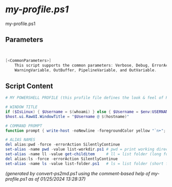 *my-profile.ps1*
================

my-profile.ps1 


Parameters
----------
```powershell


[<CommonParameters>]
    This script supports the common parameters: Verbose, Debug, ErrorAction, ErrorVariable, WarningAction, 
    WarningVariable, OutBuffer, PipelineVariable, and OutVariable.
```

Script Content
--------------
```powershell
# MY POWERSHELL PROFILE (this profile file defines the look & feel of PowerShell)

# WINDOW TITLE
if ($IsLinux) { $Username = $(whoami) } else { $Username = $env:USERNAME }
$host.ui.RawUI.WindowTitle = "$Username @ $(hostname)"

# COMMAND PROMPT
function prompt { write-host -noNewline -foregroundColor yellow "`n➤"; return " " }

# ALIAS NAMES
del alias:pwd -force -errorAction SilentlyContinue
set-alias -name pwd -value list-workdir.ps1	# pwd = print working directory
set-alias -name ll -value get-childitem		# ll = list folder (long format)
del alias:ls -force -errorAction SilentlyContinue 
set-alias -name ls -value list-folder.ps1	# ls = list folder (short format)
```

*(generated by convert-ps2md.ps1 using the comment-based help of my-profile.ps1 as of 01/25/2024 13:28:37)*

